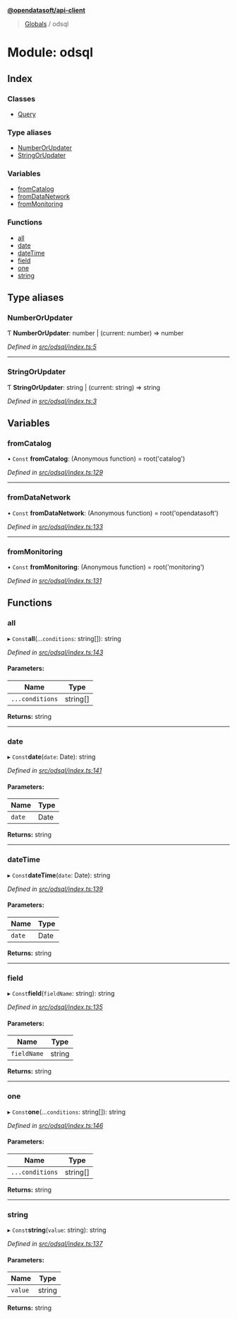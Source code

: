 **[@opendatasoft/api-client](../README.md)**

> [Globals](../globals.md) / odsql

# Module: odsql

## Index

### Classes

* [Query](../classes/odsql.query.md)

### Type aliases

* [NumberOrUpdater](odsql.md#numberorupdater)
* [StringOrUpdater](odsql.md#stringorupdater)

### Variables

* [fromCatalog](odsql.md#fromcatalog)
* [fromDataNetwork](odsql.md#fromdatanetwork)
* [fromMonitoring](odsql.md#frommonitoring)

### Functions

* [all](odsql.md#all)
* [date](odsql.md#date)
* [dateTime](odsql.md#datetime)
* [field](odsql.md#field)
* [one](odsql.md#one)
* [string](odsql.md#string)

## Type aliases

### NumberOrUpdater

Ƭ  **NumberOrUpdater**: number \| (current: number) => number

*Defined in [src/odsql/index.ts:5](https://github.com/opendatasoft/ods-dataviz-sdk/blob/ab29865/packages/api-client/src/odsql/index.ts#L5)*

___

### StringOrUpdater

Ƭ  **StringOrUpdater**: string \| (current: string) => string

*Defined in [src/odsql/index.ts:3](https://github.com/opendatasoft/ods-dataviz-sdk/blob/ab29865/packages/api-client/src/odsql/index.ts#L3)*

## Variables

### fromCatalog

• `Const` **fromCatalog**: (Anonymous function) = root('catalog')

*Defined in [src/odsql/index.ts:129](https://github.com/opendatasoft/ods-dataviz-sdk/blob/ab29865/packages/api-client/src/odsql/index.ts#L129)*

___

### fromDataNetwork

• `Const` **fromDataNetwork**: (Anonymous function) = root('opendatasoft')

*Defined in [src/odsql/index.ts:133](https://github.com/opendatasoft/ods-dataviz-sdk/blob/ab29865/packages/api-client/src/odsql/index.ts#L133)*

___

### fromMonitoring

• `Const` **fromMonitoring**: (Anonymous function) = root('monitoring')

*Defined in [src/odsql/index.ts:131](https://github.com/opendatasoft/ods-dataviz-sdk/blob/ab29865/packages/api-client/src/odsql/index.ts#L131)*

## Functions

### all

▸ `Const`**all**(...`conditions`: string[]): string

*Defined in [src/odsql/index.ts:143](https://github.com/opendatasoft/ods-dataviz-sdk/blob/ab29865/packages/api-client/src/odsql/index.ts#L143)*

#### Parameters:

Name | Type |
------ | ------ |
`...conditions` | string[] |

**Returns:** string

___

### date

▸ `Const`**date**(`date`: Date): string

*Defined in [src/odsql/index.ts:141](https://github.com/opendatasoft/ods-dataviz-sdk/blob/ab29865/packages/api-client/src/odsql/index.ts#L141)*

#### Parameters:

Name | Type |
------ | ------ |
`date` | Date |

**Returns:** string

___

### dateTime

▸ `Const`**dateTime**(`date`: Date): string

*Defined in [src/odsql/index.ts:139](https://github.com/opendatasoft/ods-dataviz-sdk/blob/ab29865/packages/api-client/src/odsql/index.ts#L139)*

#### Parameters:

Name | Type |
------ | ------ |
`date` | Date |

**Returns:** string

___

### field

▸ `Const`**field**(`fieldName`: string): string

*Defined in [src/odsql/index.ts:135](https://github.com/opendatasoft/ods-dataviz-sdk/blob/ab29865/packages/api-client/src/odsql/index.ts#L135)*

#### Parameters:

Name | Type |
------ | ------ |
`fieldName` | string |

**Returns:** string

___

### one

▸ `Const`**one**(...`conditions`: string[]): string

*Defined in [src/odsql/index.ts:146](https://github.com/opendatasoft/ods-dataviz-sdk/blob/ab29865/packages/api-client/src/odsql/index.ts#L146)*

#### Parameters:

Name | Type |
------ | ------ |
`...conditions` | string[] |

**Returns:** string

___

### string

▸ `Const`**string**(`value`: string): string

*Defined in [src/odsql/index.ts:137](https://github.com/opendatasoft/ods-dataviz-sdk/blob/ab29865/packages/api-client/src/odsql/index.ts#L137)*

#### Parameters:

Name | Type |
------ | ------ |
`value` | string |

**Returns:** string
